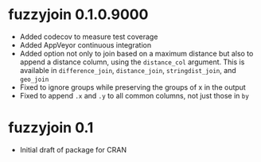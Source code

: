 # fuzzyjoin 0.1.0.9000

* Added codecov to measure test coverage
* Added AppVeyor continuous integration
* Added option not only to join based on a maximum distance but also to append a distance column, using the `distance_col` argument. This is available in `difference_join`, `distance_join`, `stringdist_join`, and `geo_join`
* Fixed to ignore groups while preserving the groups of x in the output
* Fixed to append `.x` and `.y` to all common columns, not just those in `by`

# fuzzyjoin 0.1

* Initial draft of package for CRAN
